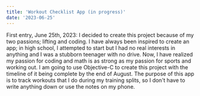 ```yaml
---
title: 'Workout Checklist App (in progress)'
date: '2023-06-25'
---
```


First entry, June 25th, 2023:
I decided to create this project because of my two passions; lifting and coding. I have always been inspired to create an app; in high school, I attempted to start but I had no real interests in anything and I was a stubborn teenager with no drive. Now, I have realized my passion for coding and math is as strong as my passion for sports and working out. I am going to use Objective-C to create this project with the timeline of it being complete by the end of August. The purpose of this app is to track workouts that I do during my training splits, so I don't have to write anything down or use the notes on my phone.